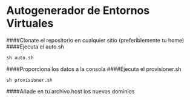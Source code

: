 # Autogenerador de Entornos Virtuales
####Clonate el repositorio en cualquier sitio (preferiblemente tu home)
####Ejecuta el auto.sh
```shell
sh auto.sh
```
####Proporciona los datos a la consola
####Ejecuta el provisioner.sh
```shell
sh provisioner.sh
```
####Añade en tu archivo host los nuevos dominios
